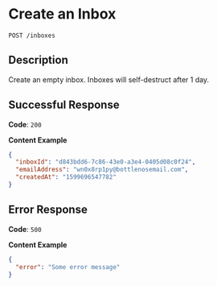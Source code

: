 # Create an Inbox

`POST /inboxes`

## Description

Create an empty inbox. Inboxes will self-destruct after 1 day.

## Successful Response

**Code**: `200`

**Content Example**
```json
{
  "inboxId": "d843bdd6-7c86-43e0-a3e4-0405d08c0f24",
  "emailAddress": "wn0x8rp1py@bottlenosemail.com",
  "createdAt": "1599696547782"
}
```

## Error Response

**Code**: `500`

**Content Example**
```json
{
  "error": "Some error message"
}
```